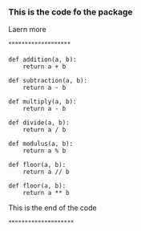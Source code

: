 ### This is the code fo the package
Laern more

"""""""""""""""""""
```
def addition(a, b):
    return a + b

def subtraction(a, b):
    return a - b

def multiply(a, b):
    return a - b

def divide(a, b):
    return a / b

def modulus(a, b):
    return a % b

def floor(a, b):
    return a // b

def floor(a, b):
    return a ** b

```

This is the end of the code

""""""""""""""""""""



